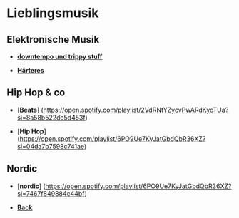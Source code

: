 # Lieblingsmusik


## Elektronische Musik

+ [ **downtempo und trippy stuff**](https://open.spotify.com/playlist/07fYlV9pwdDKZS36AOYZhR?si=ed1847fe9602443d)

+ [ **Härteres** ](https://open.spotify.com/playlist/31QbgX5QbpuoEcYrQ3gWEA?si=ceabaef7aaa34a3b)



## Hip Hop & co

+ [**Beats**] (https://open.spotify.com/playlist/2VdRNtYZycvPwARdKyoTUa?si=8a58b522de5d453f)

+ [**Hip Hop**] (https://open.spotify.com/playlist/6PO9Ue7KyJatGbdQbR36XZ?si=04da7b7598c741ae)



## Nordic

+ [**nordic**] (https://open.spotify.com/playlist/6PO9Ue7KyJatGbdQbR36XZ?si=7467f849884c44bf)

- **[Back](../inhalt.md)**